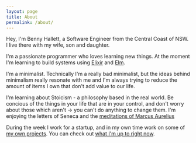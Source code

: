 ```yaml
---
layout: page
title: About
permalink: /about/
---
```


Hey, I'm Benny Hallett, a Software Engineer from the Central Coast of NSW. I
live there with my wife, son and daughter.

I'm a passionate programmer who loves learning new things. At the moment I'm
learning to build systems using [Elixir](http://elixir-lang.org) and
[Elm](http://elm-lang.org).

I'm a minimalist. Technically I'm a really bad minimalist, but the ideas behind
minimalism really resonate with me and I'm always trying to reduce the amount of
items I own that don't add value to our life.

I'm learning about Stoicism - a philosophy based in the real world. Be concious
of the things in your life that are in your control, and don't worry about those
which aren't -> you can't do anything to change them. I'm enjoying the letters
of Seneca and the [meditations of Marcus
Aurelius](http://classics.mit.edu/Antoninus/meditations.html)

During the week I work for a startup, and in my own time work on some of [my
own projects](/projects). You can check out [what I'm up to right now](/now).
